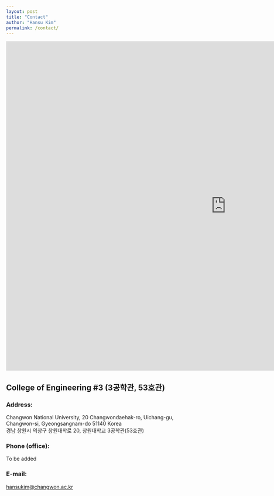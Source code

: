 ```yaml
---
layout: post
title: "Contact"
author: "Hansu Kim"
permalink: /contact/
---
```


<iframe src="https://www.google.com/maps/embed?pb=!1m18!1m12!1m3!1d927.7116955851735!2d128.69724933781518!3d35.24153333495915!2m3!1f0!2f0!3f0!3m2!1i1024!2i768!4f13.1!3m3!1m2!1s0x3568cc7e8882844b%3A0x14f5ca6453e58ce3!2z7Jqp64-ZIOywveybkOuMgO2Vmeq1kCDqs7XrjIAz7Zi46rSA!5e0!3m2!1sko!2skr!4v1660702071623!5m2!1sko!2skr" width="1200" height="900" style="border:0;" allowfullscreen="" loading="lazy" referrerpolicy="no-referrer-when-downgrade"></iframe>
   
## College of Engineering #3 (3공학관, 53호관)   
### Address: 
Changwon National University, 20 Changwondaehak-ro, Uichang-gu, Changwon-si, Gyeongsangnam-do 51140 Korea   
경남 창원시 의창구 창원대학로 20, 창원대학교 3공학관(53호관)   
### Phone (office): 
To be added   
### E-mail: 
[hansukim@changwon.ac.kr](mailto:hansukim@changwon.ac.kr)   
